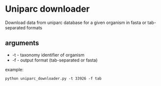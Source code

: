 # Uniparc downloader
Download data from uniparc database for a given organism in fasta or tab-separated formats
## arguments
- -t - taxonomy identifier of organism
- -f - output format (tab-separated or fasta)

example: 

```
python uniparc_downloader.py -t 33926 -f tab
```